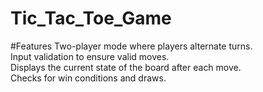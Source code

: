 # Tic_Tac_Toe_Game
#Features
Two-player mode where players alternate turns.
<br>
Input validation to ensure valid moves.
<br>
Displays the current state of the board after each move.
<br>
Checks for win conditions and draws.
